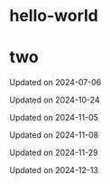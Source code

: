 # hello-world

# two


Updated on 2024-07-06

Updated on 2024-10-24

Updated on 2024-11-05

Updated on 2024-11-08

Updated on 2024-11-29

Updated on 2024-12-13